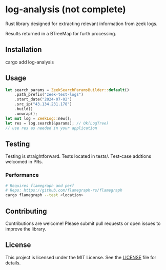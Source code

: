 # log-analysis (not complete)

Rust library designed for extracting relevant information from zeek logs.

Results returned in a BTreeMap for furth processing.

## Installation

cargo add log-analysis

## Usage
```rust
let search_params = ZeekSearchParamsBuilder::default()
    .path_prefix("zeek-test-logs")
    .start_date("2024-07-02")
    .src_ip("43.134.231.178")
    .build()
    .unwrap();
let mut log = ZeekLog::new();
let res = log.search(&params); // Ok(LogTree)
// use res as needed in your application
```

## Testing

Testing is straightforward. Tests located in tests/. Test-case addtions welcomed in PRs.

### Performance
```bash
# Requires flamegraph and perf
# Repo: https://github.com/flamegraph-rs/flamegraph
cargo flamegraph --test <location>
```

## Contributing

Contributions are welcome! Please submit pull requests or open issues to improve the library.

## License

This project is licensed under the MIT License. See the [LICENSE](LICENSE) file for details.
